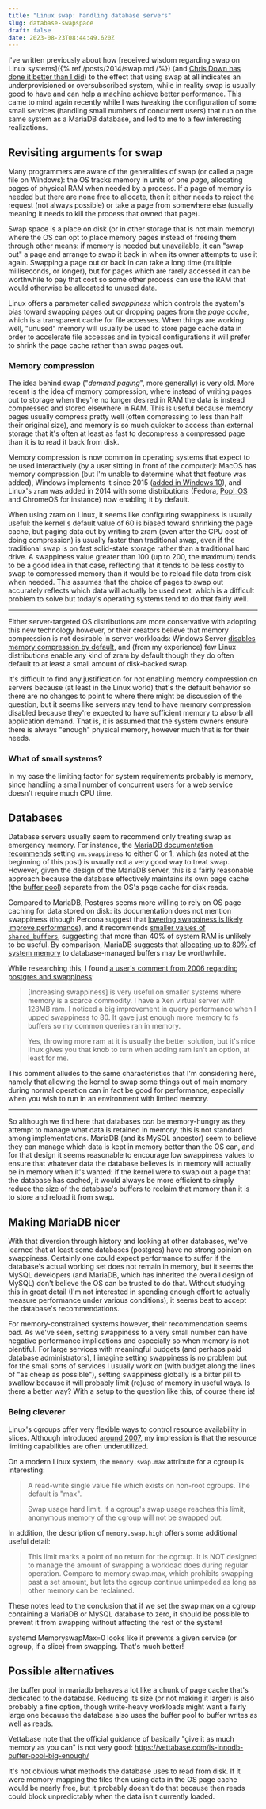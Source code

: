 ```yaml
---
title: "Linux swap: handling database servers"
slug: database-swapspace
draft: false
date: 2023-08-23T08:44:49.620Z
---
```

I've written previously about how [received wisdom regarding swap on Linux systems]({% ref /posts/2014/swap.md /%}) (and [Chris Down has done it better than I did](https://chrisdown.name/2018/01/02/in-defence-of-swap.html)) to the effect that using swap at all indicates an underprovisioned or oversubscribed system, while in reality swap is usually good to have and can help a machine achieve better performance. This came to mind again recently while I was tweaking the configuration of some small services (handling small numbers of concurrent users) that run on the same system as a MariaDB database, and led to me to a few interesting realizations.

## Revisiting arguments for swap

Many programmers are aware of the generalities of swap (or called a page file on Windows): the OS tracks memory in units of one *page*, allocating pages of physical RAM when needed by a process. If a page of memory is needed but there are none free to allocate, then it either needs to reject the request (not always possible) or take a page from somewhere else (usually meaning it needs to kill the process that owned that page).

Swap space is a place on disk (or in other storage that is not main memory) where the OS can opt to place memory pages instead of freeing them through other means: if memory is needed but unavailable, it can "swap out" a page and arrange to swap it back in when its owner attempts to use it again. Swapping a page out or back in can take a long time (multiple milliseconds, or longer), but for pages which are rarely accessed it can be worthwhile to pay that cost so some other process can use the RAM that would otherwise be allocated to unused data.

Linux offers a parameter called *swappiness* which controls the system's bias toward swapping pages out or dropping pages from the *page cache*, which is a transparent cache for file accesses. When things are working well, "unused" memory will usually be used to store page cache data in order to accelerate file accesses and in typical configurations it will prefer to shrink the page cache rather than swap pages out.

### Memory compression

The idea behind swap ("*demand paging*", more generally) is very old. More recent is the idea of memory compression, where instead of writing pages out to storage when they're no longer desired in RAM the data is instead compressed and stored elsewhere in RAM. This is useful because memory pages usually compress pretty well (often compressing to less than half their original size), and memory is so much quicker to access than external storage that it's often at least as fast to decompress a compressed page than it is to read it back from disk.

Memory compression is now common in operating systems that expect to be used interactively (by a user sitting in front of the computer): MacOS has memory compression (but I'm unable to determine what that feature was added), Windows implements it since 2015 ([added in Windows 10](https://learn.microsoft.com/en-us/shows/seth-juarez/memory-compression-in-windows-10-rtm)), and Linux's `zram` was added in 2014 with some distributions (Fedora, [Pop!_OS](https://github.com/pop-os/default-settings/pull/163) and ChromeOS for instance) now enabling it by default.

When using zram on Linux, it seems like configuring swappiness is usually useful: the kernel's default value of 60 is biased toward shrinking the page cache, but paging data out by writing to zram (even after the CPU cost of doing compression) is usually faster than traditional swap, even if the traditional swap is on fast solid-state storage rather than a traditional hard drive. A swappiness value greater than 100 (up to 200, the maximum) tends to be a good idea in that case, reflecting that it tends to be less costly to swap to compressed memory than it would be to reload file data from disk when needed. This assumes that the choice of pages to swap out accurately reflects which data will actually be used next, which is a difficult problem to solve but today's operating systems tend to do that fairly well.

---

Either server-targeted OS distributions are more conservative with adopting this new technology however, or their creators believe that memory compression is not desirable in server workloads: Windows Server [disables memory compression by default](https://social.technet.microsoft.com/Forums/en-US/b2bf9771-9a6b-427f-ae66-94378e2305b8/memory-compression), and (from my experience) few Linux distributions enable any kind of zram by default though they do often default to at least a small amount of disk-backed swap.

It's difficult to find any justification for not enabling memory compression on servers because (at least in the Linux world) that's the default behavior so there are no changes to point to where there might be discussion of the question, but it seems like servers may tend to have memory compression disabled because they're expected to have sufficient memory to absorb all application demand. That is, it is assumed that the system owners ensure there is always "enough" physical memory, however much that is for their needs.

### What of small systems?

In my case the limiting factor for system requirements probably is memory, since handling a small number of concurrent users for a web service doesn't require much CPU time.

## Databases 

Database servers usually seem to recommend only treating swap as emergency memory. For instance, the [MariaDB documentation recommends](https://mariadb.com/kb/en/configuring-swappiness/) setting `vm.swappiness` to either 0 or 1, which (as noted at the beginning of this post) is usually not a very good way to treat swap. However, given the design of the MariaDB server, this is a fairly reasonable approach because the database effectively maintains its own page cache (the [buffer pool](https://mariadb.com/kb/en/innodb-buffer-pool/)) separate from the OS's page cache for disk reads.

Compared to MariaDB, Postgres seems more willing to rely on OS page caching for data stored on disk: its documentation does not mention swappiness (though Percona suggest that [lowering swappiness is likely improve performance](https://www.percona.com/blog/tune-linux-kernel-parameters-for-postgresql-optimization/)), and it recommends [smaller values of `shared_buffers`](https://www.postgresql.org/docs/15/runtime-config-resource.html#GUC-SHARED-BUFFERS), suggesting that more than 40% of system RAM is unlikely to be useful. By comparison, MariaDB suggests that [allocating up to 80% of system memory](https://mariadb.com/kb/en/innodb-system-variables/#innodb_buffer_pool_size) to database-managed buffers may be worthwhile.

While researching this, I found [a user's comment from 2006 regarding postgres and swappiness](https://postgrespro.com/list/id/49298.209.244.4.106.1161290341.squirrel@www.drule.org):

> [Increasing swappiness] is very useful on smaller systems where memory is a scarce commodity.
 I have a Xen virtual server with 128MB ram.  I noticed a big improvement
in query performance when I upped swappiness to 80.  It gave just enough
more memory to fs buffers so my common queries ran in memory.
>
> Yes, throwing more ram at it is usually the better solution, but it's nice
linux gives you that knob to turn when adding ram isn't an option, at
least for me.

This comment alludes to the same characteristics that I'm considering here, namely that allowing the kernel to swap some things out of main memory during normal operation can in fact be good for performance, especially when you wish to run in an environment with limited memory.

---

So although we find here that databases *can* be memory-hungry as they attempt to manage what data is retained in memory, this is not standard among implementations. MariaDB (and its MySQL ancestor) seem to believe they can manage which data is kept in memory better than the OS can, and for that design it seems reasonable to encourage low swappiness values to ensure that whatever data the database believes is in memory will actually be in memory when it's wanted: if the kernel were to swap out a page that the database has cached, it would always be more efficient to simply reduce the size of the database's buffers to reclaim that memory than it is to store and reload it from swap.

## Making MariaDB nicer

With that diversion through history and looking at other databases, we've learned that at least some databases (postgres) have no strong opinion on swappiness. Certainly one could expect performance to suffer if the database's actual working set does not remain in memory, but it seems the MySQL developers (and MariaDB, which has inherited the overall design of MySQL) don't believe the OS can be trusted to do that. Without studying this in great detail (I'm not interested in spending enough effort to actually measure performance under various conditions), it seems best to accept the database's recommendations.

For memory-constrained systems however, their recommendation seems bad. As we've seen, setting swappiness to a very small number can have negative performance implications and especially so when memory is not plentiful. For large services with meaningful budgets (and perhaps paid database administrators), I imagine setting swappiness is no problem but for the small sorts of services I usually work on (with budget along the lines of "as cheap as possible"), setting swappiness globally is a bitter pill to swallow because it will probably limit (re)use of memory in useful ways. Is there a better way? With a setup to the question like this, of course there is!

### Being cleverer

Linux's cgroups offer very flexible ways to control resource availability in slices. Although introduced [around 2007](https://lwn.net/Articles/236038/), my impression is that the resource limiting capabilities are often underutilized.

On a modern Linux system, the `memory.swap.max` attribute for a cgroup is interesting:

> A read-write single value file which exists on non-root cgroups. The default is "max".
>
> Swap usage hard limit. If a cgroup's swap usage reaches this limit, anonymous memory of the cgroup will not be swapped out.

In addition, the description of `memory.swap.high` offers some additional useful detail:

> This limit marks a point of no return for the cgroup. It is NOT designed to manage the amount of swapping a workload does during regular operation. Compare to memory.swap.max, which prohibits swapping past a set amount, but lets the cgroup continue unimpeded as long as other memory can be reclaimed.

These notes lead to the conclusion that if we set the swap max on a cgroup containing a MariaDB or MySQL database to zero, it should be possible to prevent it from swapping without affecting the rest of the system!

systemd MemoryswapMax=0 looks like it prevents a given service (or cgroup, if a slice) from swapping. That's much better!

## Possible alternatives

the buffer pool in mariadb behaves a lot like a chunk of page cache that's dedicated to the database. Reducing its size (or not making it larger) is also probably a fine option, though write-heavy workloads might want a fairly large one because the database also uses the buffer pool to buffer writes as well as reads.

Vettabase note that the official guidance of basically "give it as much memory as you can" is not very good: https://vettabase.com/is-innodb-buffer-pool-big-enough/

It's not obvious what methods the database uses to read from disk. If it were memory-mapping the files then using data in the OS page cache would be nearly free, but it probably doesn't do that because then reads could block unpredictably when the data isn't currently loaded.